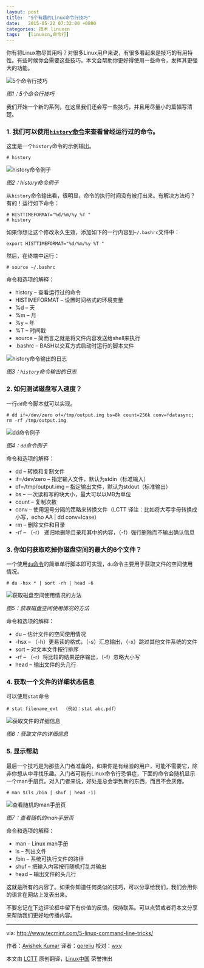 ```yaml
---
layout: post
title:	"5个有趣的Linux命令行技巧"
date:	2015-05-22 07:32:00 +0800 
categories:	技术 linuxcn 
tags:	[linuxcn,命令行]
---
```



你有将Linux物尽其用吗？对很多Linux用户来说，有很多看起来是技巧的有用特性。有些时候你会需要这些技巧。本文会帮助你更好得使用一些命令，发挥其更强大的功能。


![5个命令行技巧](/Asserts/Images//attachment/album/201505/21/223351gqbpks8pu904xpk4.jpg)


*图1：5个命令行技巧*


我们开始一个新的系列，在这里我们还会写一些技巧，并且用尽量小的篇幅写清楚。


### 1. 我们可以使用[`history`命令](/article-1143-1.html)来查看曾经运行过的命令。


这里是一个`history`命令的示例输出。



```
# history

```

![history命令例子](/Asserts/Images//attachment/album/201505/21/223352r48ra47xx769218p.gif)


*图2：history命令例子*


从`history`命令输出看，很明显，命令的执行时间没有被打出来。有解决方法吗？有的！运行如下命令：



```
# HISTTIMEFORMAT="%d/%m/%y %T "
# history

```

如果你想让这个修改永久生效，添加如下的一行内容到`~/.bashrc`文件中：



```
export HISTTIMEFORMAT="%d/%m/%y %T "

```

然后，在终端中运行：



```
# source ~/.bashrc

```

命令和选项的解释：


* history – 查看运行过的命令
* HISTIMEFORMAT – 设置时间格式的环境变量
* %d – 天
* %m – 月
* %y – 年
* %T – 时间戳
* source – 简而言之就是将文件内容发送给shell来执行
* .bashrc – BASH以交互方式启动时运行的脚本文件


![history命令输出的日志](/Asserts/Images//attachment/album/201505/21/223354h5v7p4clpd2pv47l.gif)


*图3：`history`命令输出的日志*


### 2. 如何测试磁盘写入速度？


一行`dd`命令脚本就可以实现。



```
# dd if=/dev/zero of=/tmp/output.img bs=8k count=256k conv=fdatasync; rm -rf /tmp/output.img

```

![dd命令例子](/Asserts/Images//attachment/album/201505/21/223355vrnrpi6ip7n6lnsn.gif)


*图4：`dd`命令例子*


命令和选项的解释：


* dd – 转换和复制文件
* if=/dev/zero – 指定输入文件，默认为stdin（标准输入）
* of=/tmp/output.img – 指定输出文件，默认为stdout（标准输出）
* bs – 一次读和写的块大小，最大可以以MB为单位
* count – 复制次数
* conv – 使用逗号分隔的策略来转换文件（LCTT 译注：比如将大写字母转换成小写，echo AA | dd conv=lcase）
* rm – 删除文件和目录
* -rf – （-r） 递归地删除目录和其中的内容，（-f）强行删除而不输出确认信息


### 3. 你如何获取吃掉你磁盘空间的最大的6个文件？


一个使用[`du`命令](http://www.tecmint.com/check-linux-disk-usage-of-files-and-directories/)的简单单行脚本即可实现，`du`命令主要用于获取文件的空间使用情况。



```
# du -hsx * | sort -rh | head -6

```

![获取磁盘空间使用情况的方法](/Asserts/Images//attachment/album/201505/21/223356znknboirks9kkobk.gif)


*图5：获取磁盘空间使用情况的方法*


命令和选项的解释：


* du – 估计文件的空间使用情况
* -hsx – （-h）更易读的格式，（-s）汇总输出，（-x）跳过其他文件系统的文件
* sort – 对文本文件按行排序
* -rf – （-r）将比较的结果逆序输出，（-f）忽略大小写
* head – 输出文件的头几行


### 4. 获取一个文件的详细状态信息


可以使用`stat`命令



```
# stat filename_ext  （例如：stat abc.pdf）

```

![获取文件的详细信息](/Asserts/Images//attachment/album/201505/21/223359u0mh88m1rmih6vrh.gif)


*图6：获取文件的详细信息*


### 5. 显示帮助


最后一个技巧是为那些入门者准备的，如果你是有经验的用户，可能不需要它，除非你想从中寻找乐趣。入门者可能有Linux命令行恐惧症，下面的命令会随机显示一个man手册页。对入门者来说，好处是总会学到新的东西，而且不会厌倦。



```
# man $(ls /bin | shuf | head -1)

```

![查看随机的man手册页](/Asserts/Images//attachment/album/201505/21/223404fu8wtlhpop8we8ov.gif)


*图7：查看随机的man手册页*


命令和选项的解释：


* man – Linux man手册
* ls – 列出文件
* /bin – 系统可执行文件的路径
* shuf – 把输入内容按行随机打乱并输出
* head – 输出文件的头几行


这就是所有的内容了。如果你知道任何类似的技巧，可以分享给我们，我们会用你的语言在网站上发表出来。


不要忘记在下边评论框中留下有价值的反馈。保持联系。可以点赞或者将本文分享来帮助我们更好地传播内容。




---


via: <http://www.tecmint.com/5-linux-command-line-tricks/>


作者：[Avishek Kumar](http://www.tecmint.com/author/avishek/) 译者：[goreliu](https://github.com/goreliu) 校对：[wxy](https://github.com/wxy)


本文由 [LCTT](https://github.com/LCTT/TranslateProject) 原创翻译，[Linux中国](http://linux.cn/) 荣誉推出
